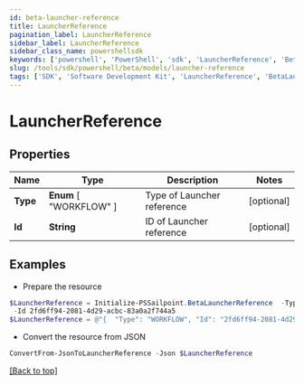 ```yaml
---
id: beta-launcher-reference
title: LauncherReference
pagination_label: LauncherReference
sidebar_label: LauncherReference
sidebar_class_name: powershellsdk
keywords: ['powershell', 'PowerShell', 'sdk', 'LauncherReference', 'BetaLauncherReference'] 
slug: /tools/sdk/powershell/beta/models/launcher-reference
tags: ['SDK', 'Software Development Kit', 'LauncherReference', 'BetaLauncherReference']
---
```



# LauncherReference

## Properties

Name | Type | Description | Notes
------------ | ------------- | ------------- | -------------
**Type** |  **Enum** [  "WORKFLOW" ] | Type of Launcher reference | [optional] 
**Id** | **String** | ID of Launcher reference | [optional] 

## Examples

- Prepare the resource
```powershell
$LauncherReference = Initialize-PSSailpoint.BetaLauncherReference  -Type WORKFLOW `
 -Id 2fd6ff94-2081-4d29-acbc-83a0a2f744a5
$LauncherReference = @"{  "Type": "WORKFLOW", "Id": "2fd6ff94-2081-4d29-acbc-83a0a2f744a5" }"@
```

- Convert the resource from JSON
```powershell
ConvertFrom-JsonToLauncherReference -Json $LauncherReference
```


[[Back to top]](#) 

